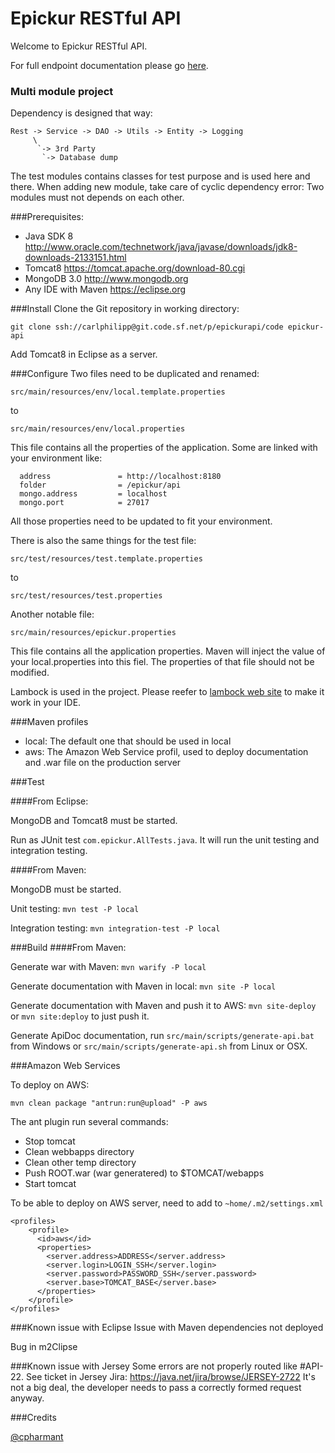 Epickur RESTful API
===================

Welcome to Epickur RESTful API.

For full endpoint documentation please go [here](epickur-rest/apidoc/index.html).

### Multi module project

Dependency is designed that way:

```
Rest -> Service -> DAO -> Utils -> Entity -> Logging
	 \                
	  `-> 3rd Party 
	   `-> Database dump
```

The test modules contains classes for test purpose and is used here and there. 
When adding new module, take care of cyclic dependency error: Two modules must not depends on each other.

###Prerequisites:
* Java SDK 8 http://www.oracle.com/technetwork/java/javase/downloads/jdk8-downloads-2133151.html
* Tomcat8 https://tomcat.apache.org/download-80.cgi
* MongoDB 3.0 http://www.mongodb.org
* Any IDE with Maven https://eclipse.org

###Install
Clone the Git repository in working directory:

`git clone ssh://carlphilipp@git.code.sf.net/p/epickurapi/code epickur-api`

Add Tomcat8 in Eclipse as a server.

###Configure
Two files need to be duplicated and renamed:

`src/main/resources/env/local.template.properties`

to

`src/main/resources/env/local.properties`


This file contains all the properties of the application. Some are linked with your environment like:

```
  address               = http://localhost:8180
  folder                = /epickur/api
  mongo.address         = localhost
  mongo.port            = 27017
```

All those properties need to be updated to fit your environment.

There is also the same things for the test file:

`src/test/resources/test.template.properties`

to

`src/test/resources/test.properties`

Another notable file:

`src/main/resources/epickur.properties`

This file contains all the application properties. Maven will inject the value of your local.properties into this fiel. The properties of that file should not be modified.

Lambock is used in the project. Please reefer to [lambock web site](https://projectlombok.org) to make it work in your IDE.

###Maven profiles
* local: The default one that should be used in local
* aws: The Amazon Web Service profil, used to deploy documentation and .war file on the production server

###Test


####From Eclipse:

MongoDB and Tomcat8 must be started.

Run as JUnit test `com.epickur.AllTests.java`. It will run the unit testing and integration testing.

####From Maven:

MongoDB must be started.

Unit testing: `mvn test -P local`

Integration testing: `mvn integration-test -P local`


###Build
####From Maven:

Generate war with Maven: `mvn warify -P local`

Generate documentation with Maven in local: `mvn site -P local`

Generate documentation with Maven and push it to AWS: `mvn site-deploy` or `mvn site:deploy` to just push it.

Generate ApiDoc documentation, run `src/main/scripts/generate-api.bat` from Windows or `src/main/scripts/generate-api.sh` from Linux or OSX.

###Amazon Web Services

To deploy on AWS:

`mvn clean package "antrun:run@upload" -P aws`

The ant plugin run several commands:

* Stop tomcat
* Clean webbapps directory
* Clean other temp directory
* Push ROOT.war (war generatered) to $TOMCAT/webapps
* Start tomcat

To be able to deploy on AWS server, need to add to `~home/.m2/settings.xml`

```
<profiles>
    <profile>
      <id>aws</id>
      <properties>
        <server.address>ADDRESS</server.address>
        <server.login>LOGIN_SSH</server.login>
        <server.password>PASSWORD_SSH</server.password>
        <server.base>TOMCAT_BASE</server.base>
      </properties>
    </profile>
</profiles>
```

###Known issue with Eclipse
Issue with Maven dependencies not deployed

Bug in m2Clipse

###Known issue with Jersey
Some errors are not properly routed like #API-22.
See ticket in Jersey Jira: https://java.net/jira/browse/JERSEY-2722
It's not a big deal, the developer needs to pass a correctly formed request anyway.

###Credits

[@cpharmant](https://twitter.com/cpharmant)
